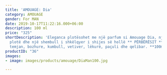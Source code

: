 ```yaml
---
title: 'AMOUAGE: Dia'
category: AMOUAGE
gender: For MAN
date: 2019-10-17T11:22:16.000+06:00
description: 100 ml
price: "325"
shortDescription: 'Eleganca plotësohet me një parfum si Amouage Dia, një  aromë e
  plotë dhe një shembull i shkëlqyer i shijes së hollë ** PËRBËRËSIT **: Kardamom,
  temjan, bozhure, kumbull, vetiver, lëkurë, paçuli dhe qelibar. **100ml-EDP-MAN**'
productID: "36"
images:
- image: images/products/amouage/DiaMan100.jpg

---
```

